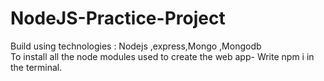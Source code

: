 # NodeJS-Practice-Project
Build using technologies : Nodejs ,express,Mongo ,Mongodb <br>
To install all the node modules used to create the web app- Write npm i in the terminal.
